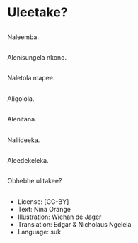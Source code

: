 # Uleetake?

##
Naleemba.

##
Alenisungela nkono.

##
Naletola mapee.

##
Aligolola.

##
Alenitana.

##
Naliideeka.

##
Aleedekeleka.

##
Obhebhe ulitakee?

##
* License: [CC-BY]
* Text: Nina Orange
* Illustration: Wiehan de Jager
* Translation: Edgar & Nicholaus Ngelela
* Language: suk
